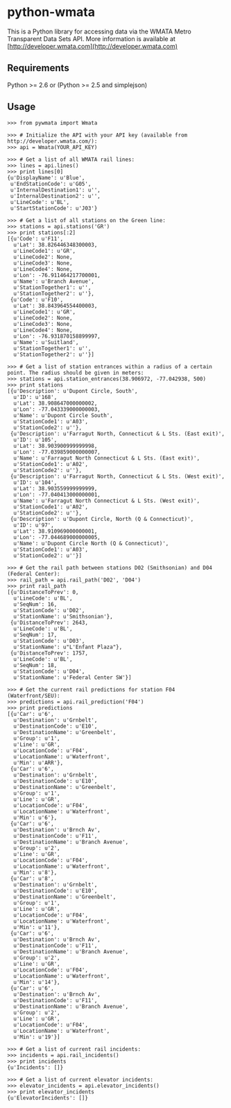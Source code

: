 # python-wmata
This is a Python library for accessing data via the WMATA Metro Transparent Data Sets API. More information is available at [http://developer.wmata.com](http://developer.wmata.com)

## Requirements
Python >= 2.6 or (Python >= 2.5 and simplejson)

## Usage

    >>> from pywmata import Wmata

    >>> # Initialize the API with your API key (available from http://developer.wmata.com/):
    >>> api = Wmata(YOUR_API_KEY)

    >>> # Get a list of all WMATA rail lines:
    >>> lines = api.lines()
    >>> print lines[0]
    {u'DisplayName': u'Blue',
     u'EndStationCode': u'G05',
     u'InternalDestination1': u'',
     u'InternalDestination2': u'',
     u'LineCode': u'BL',
     u'StartStationCode': u'J03'}

    >>> # Get a list of all stations on the Green line:
    >>> stations = api.stations('GR')
    >>> print stations[:2]
    [{u'Code': u'F11',
      u'Lat': 38.826446348300003,
      u'LineCode1': u'GR',
      u'LineCode2': None,
      u'LineCode3': None,
      u'LineCode4': None,
      u'Lon': -76.911464217700001,
      u'Name': u'Branch Avenue',
      u'StationTogether1': u'',
      u'StationTogether2': u''},
     {u'Code': u'F10',
      u'Lat': 38.843964554400003,
      u'LineCode1': u'GR',
      u'LineCode2': None,
      u'LineCode3': None,
      u'LineCode4': None,
      u'Lon': -76.931870158899997,
      u'Name': u'Suitland',
      u'StationTogether1': u'',
      u'StationTogether2': u''}]

    >>> # Get a list of station entrances within a radius of a certain point. The radius should be given in meters:
    >>> stations = api.station_entrances(38.906972, -77.042938, 500)
    >>> print stations
    [{u'Description': u'Dupont Circle, South',
      u'ID': u'168',
      u'Lat': 38.908647000000002,
      u'Lon': -77.043339000000003,
      u'Name': u'Dupont Circle South',
      u'StationCode1': u'A03',
      u'StationCode2': u''},
     {u'Description': u'Farragut North, Connecticut & L Sts. (East exit)',
      u'ID': u'105',
      u'Lat': 38.903900999999998,
      u'Lon': -77.039859000000007,
      u'Name': u'Farragut North Connecticut & L Sts. (East exit)',
      u'StationCode1': u'A02',
      u'StationCode2': u''},
     {u'Description': u'Farragut North, Connecticut & L Sts. (West exit)',
      u'ID': u'104',
      u'Lat': 38.903559999999999,
      u'Lon': -77.040413000000001,
      u'Name': u'Farragut North Connecticut & L Sts. (West exit)',
      u'StationCode1': u'A02',
      u'StationCode2': u''},
     {u'Description': u'Dupont Circle, North (Q & Connecticut)',
      u'ID': u'97',
      u'Lat': 38.910969000000001,
      u'Lon': -77.044689000000005,
      u'Name': u'Dupont Circle North (Q & Connecticut)',
      u'StationCode1': u'A03',
      u'StationCode2': u''}]

    >>> # Get the rail path between stations D02 (Smithsonian) and D04 (Federal Center):
    >>> rail_path = api.rail_path('D02', 'D04')
    >>> print rail_path
    [{u'DistanceToPrev': 0,
      u'LineCode': u'BL',
      u'SeqNum': 16,
      u'StationCode': u'D02',
      u'StationName': u'Smithsonian'},
     {u'DistanceToPrev': 2643,
      u'LineCode': u'BL',
      u'SeqNum': 17,
      u'StationCode': u'D03',
      u'StationName': u"L'Enfant Plaza"},
     {u'DistanceToPrev': 1757,
      u'LineCode': u'BL',
      u'SeqNum': 18,
      u'StationCode': u'D04',
      u'StationName': u'Federal Center SW'}]

    >>> # Get the current rail predictions for station F04 (Waterfront/SEU):
    >>> predictions = api.rail_prediction('F04')
    >>> print predictions
    [{u'Car': u'6',
      u'Destination': u'Grnbelt',
      u'DestinationCode': u'E10',
      u'DestinationName': u'Greenbelt',
      u'Group': u'1',
      u'Line': u'GR',
      u'LocationCode': u'F04',
      u'LocationName': u'Waterfront',
      u'Min': u'ARR'},
     {u'Car': u'6',
      u'Destination': u'Grnbelt',
      u'DestinationCode': u'E10',
      u'DestinationName': u'Greenbelt',
      u'Group': u'1',
      u'Line': u'GR',
      u'LocationCode': u'F04',
      u'LocationName': u'Waterfront',
      u'Min': u'6'},
     {u'Car': u'6',
      u'Destination': u'Brnch Av',
      u'DestinationCode': u'F11',
      u'DestinationName': u'Branch Avenue',
      u'Group': u'2',
      u'Line': u'GR',
      u'LocationCode': u'F04',
      u'LocationName': u'Waterfront',
      u'Min': u'8'},
     {u'Car': u'8',
      u'Destination': u'Grnbelt',
      u'DestinationCode': u'E10',
      u'DestinationName': u'Greenbelt',
      u'Group': u'1',
      u'Line': u'GR',
      u'LocationCode': u'F04',
      u'LocationName': u'Waterfront',
      u'Min': u'11'},
     {u'Car': u'6',
      u'Destination': u'Brnch Av',
      u'DestinationCode': u'F11',
      u'DestinationName': u'Branch Avenue',
      u'Group': u'2',
      u'Line': u'GR',
      u'LocationCode': u'F04',
      u'LocationName': u'Waterfront',
      u'Min': u'14'},
     {u'Car': u'6',
      u'Destination': u'Brnch Av',
      u'DestinationCode': u'F11',
      u'DestinationName': u'Branch Avenue',
      u'Group': u'2',
      u'Line': u'GR',
      u'LocationCode': u'F04',
      u'LocationName': u'Waterfront',
      u'Min': u'19'}]

    >>> # Get a list of current rail incidents:
    >>> incidents = api.rail_incidents()
    >>> print incidents
    {u'Incidents': []}

    >>> # Get a list of current elevator incidents:
    >>> elevator_incidents = api.elevator_incidents()
    >>> print elevator_incidents
    {u'ElevatorIncidents': []}
